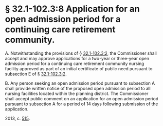 # § 32.1-102.3:8 Application for an open admission period for a continuing care retirement community.

<p>A. Notwithstanding the provisions of § <a href='http://law.lis.virginia.gov/vacode/32.1-102.3:2/'>32.1-102.3:2</a>, the Commissioner shall accept and may approve applications for a two-year or three-year open admission period for a continuing care retirement community nursing facility approved as part of an initial certificate of public need pursuant to subsection E of § <a href='http://law.lis.virginia.gov/vacode/32.1-102.3:2/'>32.1-102.3:2</a>.</p><p>B. Any person seeking an open admission period pursuant to subsection A shall provide written notice of the proposed open admission period to all nursing facilities located within the planning district. The Commissioner shall accept public comment on an application for an open admission period pursuant to subsection A for a period of 14 days following submission of the application.</p><p>2013, c. <a href='http://lis.virginia.gov/cgi-bin/legp604.exe?131+ful+CHAP0515'>515</a>.</p>